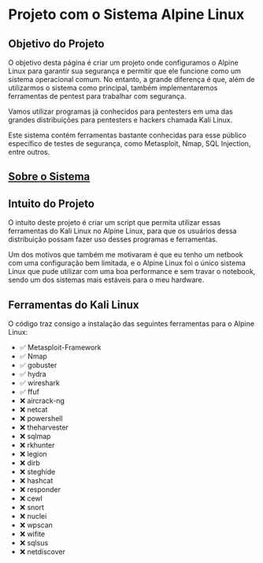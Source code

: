 <!DOCTYPE html>
<html lang="pt-BR">
<head>
    <meta charset="UTF-8">
</head>
<body>
    <h1>Projeto com o Sistema Alpine Linux</h1>
    <h2>Objetivo do Projeto</h2>
    <p>O objetivo desta página é criar um projeto onde configuramos o Alpine Linux para garantir sua segurança e permitir que ele funcione como um sistema operacional comum. No entanto, a grande diferença é que, além de utilizarmos o sistema como principal, também implementaremos ferramentas de pentest para trabalhar com segurança.</p>
    <p>Vamos utilizar programas já conhecidos para pentesters em uma das grandes distribuições para pentesters e hackers chamada Kali Linux.</p>
    <p>Este sistema contém ferramentas bastante conhecidas para esse público específico de testes de segurança, como Metasploit, Nmap, SQL Injection, entre outros.</p>
    <h2> <a href="https://fresh-party-7cb.notion.site/Alpine-Linux-174a676ece98800f86f7dbd322d9ea1b">Sobre o Sistema</a></h2>
    <h2>Intuito do Projeto</h2>
    <p>O intuito deste projeto é criar um script que permita utilizar essas ferramentas do Kali Linux no Alpine Linux, para que os usuários dessa distribuição possam fazer uso desses programas e ferramentas.</p>
    <p>Um dos motivos que também me motivaram é que eu tenho um netbook com uma configuração bem limitada, e o Alpine Linux foi o único sistema Linux que pude utilizar com uma boa performance e sem travar o notebook, sendo um dos sistemas mais estáveis para o meu hardware.</p>
    <h2>Ferramentas do Kali Linux</h2>
    <p>O código traz consigo a instalação das seguintes ferramentas para o Alpine Linux:</p>
    <ul>
        <li>✅ Metasploit-Framework</li>
        <li>✅ Nmap</li>
        <li>✅ gobuster</li>
        <li>✅ hydra</li>
        <li>✅ wireshark</li>
        <li>✅ ffuf</li>
        <li>❌ aircrack-ng</li>
        <li>❌ netcat</li>
        <li>❌ powershell</li>
        <li>❌ theharvester</li>
        <li>❌ sqlmap</li>
        <li>❌ rkhunter</li>
        <li>❌ legion</li>
        <li>❌ dirb</li>
        <li>❌ steghide</li>
        <li>❌ hashcat</li>
        <li>❌ responder</li>
        <li>❌ cewl</li>
        <li>❌ snort</li>
        <li>❌ nuclei</li>
        <li>❌ wpscan</li>
        <li>❌ wifite</li>
        <li>❌ sqlsus</li>
        <li>❌ netdiscover</li>
    </ul>
</body>
</html>
